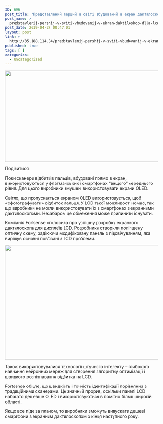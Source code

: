 ```yaml
---
ID: 696
post_title: 'Представлений перший в світі вбудований в екран дактилоскоп для LCD &#8212; iTechua &#8212; новини, гаджети, технології'
post_name: >
  predstavlenij-pershij-v-sviti-vbudovanij-v-ekran-daktiloskop-dlja-lcd-itechua-novini-gadzheti-tehnologii-2
post_date: 2019-04-27 00:47:01
layout: post
link: >
  http://35.188.114.84/predstavlenij-pershij-v-sviti-vbudovanij-v-ekran-daktiloskop-dlja-lcd-itechua-novini-gadzheti-tehnologii-2/
published: true
tags: [ ]
categories:
  - Uncategorized
---
```

 <div class="td-post-featured-image"><a href="https://itechua.com/wp-content/uploads/2019/04/gsmarena_001_1.jpg" data-caption><img width="696" height="300" class="entry-thumb td-modal-image" src="https://itechua.com/wp-content/uploads/2019/04/gsmarena_001_1-696x300.jpg" srcset="https://itechua.com/wp-content/uploads/2019/04/gsmarena_001_1-696x300.jpg 696w, https://itechua.com/wp-content/uploads/2019/04/gsmarena_001_1-300x129.jpg 300w, https://itechua.com/wp-content/uploads/2019/04/gsmarena_001_1.jpg 728w" sizes="(max-width: 696px) 100vw, 696px" alt title="gsmarena_001_1"></a></div> <div data-wpusb-component="buttons-section">
<div class="wpusb wpusb-square-plus" id="wpusb-container-square-plus" data-element-url="https%3A%2F%2Fitechua.com%2Ftechnologies%2F59513" data-element-title="%D0%9F%D1%80%D0%B5%D0%B4%D1%81%D1%82%D0%B0%D0%B2%D0%BB%D0%B5%D0%BD%D0%B8%D0%B9%20%D0%BF%D0%B5%D1%80%D1%88%D0%B8%D0%B9%20%D0%B2%20%D1%81%D0%B2%D1%96%D1%82%D1%96%20%D0%B2%D0%B1%D1%83%D0%B4%D0%BE%D0%B2%D0%B0%D0%BD%D0%B8%D0%B9%20%D0%B2%20%D0%B5%D0%BA%D1%80%D0%B0%D0%BD%20%D0%B4%D0%B0%D0%BA%D1%82%D0%B8%D0%BB%D0%BE%D1%81%D0%BA%D0%BE%D0%BF%20%D0%B4%D0%BB%D1%8F%20LCD" data-attr-reference="59513" data-attr-nonce="4fbf216cb4" data-is-term="0" data-disabled-share-counts="1" data-wpusb-component="counter-social-share">
<p><span>Поділитися</span></p> </div> </div> <p>Поки сканери відбитків пальців, вбудовані прямо в екран, використовуються у флагманських і смартфонах “вищого” середнього рівня. Для цього виробники змушені використовувати екрани OLED.</p>
<p>Світло, що пропускається екраном OLED використовується, щоб «сфотографувати» відбиток пальця. У LCD такої можливості немає, так що виробники не могли використовувати їх в смартфонах з екранними дактилоскопами. Незабаром це обмеження може припинити існувати.</p>
<p>Компанія Fortsense оголосила про успішну розробку екранного дактилоскопа для дисплеїв LCD. Розробники створили поліпшену оптичну схему, задіюючи модифіковану панель з підсвічуванням, яка вирішує основні пов’язані з LCD проблеми.</p>
<p><img class="aligncenter size-full wp-image-59515" src="https://itechua.com/wp-content/uploads/2019/04/lcd-in-display-fingerprint_large.jpg" alt width="800" height="376" srcset="https://itechua.com/wp-content/uploads/2019/04/lcd-in-display-fingerprint_large.jpg 800w, https://itechua.com/wp-content/uploads/2019/04/lcd-in-display-fingerprint_large-300x141.jpg 300w, https://itechua.com/wp-content/uploads/2019/04/lcd-in-display-fingerprint_large-768x361.jpg 768w, https://itechua.com/wp-content/uploads/2019/04/lcd-in-display-fingerprint_large-696x327.jpg 696w" sizes="(max-width: 800px) 100vw, 800px"></p>
<p>Також використовувалися технології штучного інтелекту – глибокого навчання нейронних мереж для створення алгоритму оптимізації і швидкого розпізнавання відбитка на LCD.</p>
<p>Fortsense обіцяє, що швидкість і точність ідентифікації порівнянна з традиційними сканерами. Це значний прорив, оскільки панелі LCD набагато дешевше OLED і використовуються в помітно більш широкій області.</p>
<p>Якщо все піде за планом, то виробники зможуть випускати дешеві смартфони з екранним дактилоскопом з кінця наступного року.</p> 